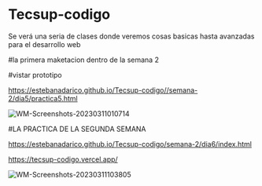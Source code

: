 # Tecsup-codigo
Se verá una seria de clases donde veremos cosas basicas hasta avanzadas para el desarrollo web

#la primera maketacion dentro de la semana 2

#vistar prototipo

https://estebanadarico.github.io/Tecsup-codigo//semana-2/dia5/practica5.html

![WM-Screenshots-20230311010714](https://user-images.githubusercontent.com/66855314/224468215-48855601-9b05-4fa4-834c-a3931ba877f9.png)

#LA PRACTICA DE LA SEGUNDA SEMANA

https://estebanadarico.github.io/Tecsup-codigo/semana-2/dia6/index.html

https://tecsup-codigo.vercel.app/

![WM-Screenshots-20230311103805](https://user-images.githubusercontent.com/66855314/224493558-d226d344-62d6-449a-ba6a-c365d5fdb3fc.png)
